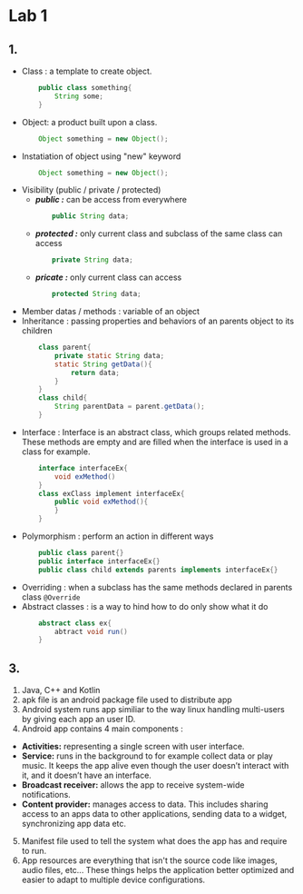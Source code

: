 # Lab 1
## 1.
+ Class : a template to create object. 
    ```java
        public class something{
            String some;
        }
    ```
+ Object: a product built upon a class.
    ```java
        Object something = new Object();
    ```
+ Instatiation of object using "new" keyword
    ```java 
        Object something = new Object();
    ```
+ Visibility (public / private / protected) 
    + ***public :*** can be access from everywhere 
        ```java
            public String data;
        ```
    + ***protected :*** only current class and subclass of the same class can access
        ```java
            private String data;
        ```
    + ***pricate :*** only current class can access
        ```java
            protected String data;
        ```
+ Member datas / methods : variable of an object
+ Inheritance : passing properties and behaviors of an parents object to its children
    ```java
        class parent{
            private static String data;
            static String getData(){
                return data;
            }
        }
        class child{
            String parentData = parent.getData();
        }
    ```
+ Interface : Interface is an abstract class, which groups related methods. These methods are empty and are filled when the interface is used in a class for example.
    ```java
        interface interfaceEx{
            void exMethod()
        }
        class exClass implement interfaceEx{
            public void exMethod(){
            }
        }
    ```
+ Polymorphism : perform an action in different ways
    ```java
        public class parent{}
        public interface interfaceEx{}
        public class child extends parents implements interfaceEx{}
    ```
+ Overriding : when a subclass has the same methods declared in parents class
    ```@Override```
+ Abstract classes : is a way to hind how to do only show what it do
    ```java
        abstract class ex{
            abtract void run()
        }
    ```
## 3.
1. Java, C++ and Kotlin
2. apk file is an android package file used to distribute app
3. Android system runs app similiar to the way linux handling multi-users by giving each app an user ID.
4. Android app contains 4 main components : 
  + **Activities:** representing a single screen with user interface.
  + **Service:** runs in the background to for example collect data or play music. It keeps the app alive even though the user doesn’t interact with it, and it doesn’t have an interface.
  + **Broadcast receiver:** allows the app to receive system-wide notifications.
  + **Content provider:** manages access to data. This includes sharing access to an apps data to other applications, sending data to a widget, synchronizing app data etc.
5. Manifest file used to tell the system what does the app has and require to run.
6. App resources are everything that isn't the source code like images, audio files, etc... These things helps the application better optimized and easier to adapt to multiple device configurations.